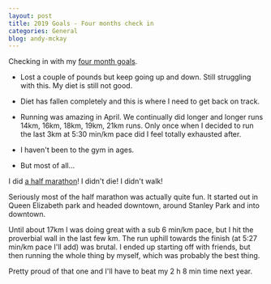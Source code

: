 ```yaml
---
layout: post
title: 2019 Goals - Four months check in
categories: General
blog: andy-mckay
---
```


Checking in with my [four month goals](https://mckay.pub/2018-12-28-goals/).

* Lost a couple of pounds but keep going up and down. Still struggling with this. My diet is still not good.

* Diet has fallen completely and this is where I need to get back on track.

* Running was amazing in April. We continually did longer and longer runs 14km, 16km, 18km, 19km, 21km runs. Only once when I decided to run the last 3km at 5:30 min/km pace did I feel totally exhausted after.

* I haven't been to the gym in ages.

* But most of all...

I did [a half marathon](https://www.strava.com/activities/2344462557)! I didn't die! I didn't walk!

Seriously most of the half marathon was actually quite fun. It started out in Queen Elizabeth park and headed downtown, around Stanley Park and into downtown.

Until about 17km I was doing great with a sub 6 min/km pace, but I hit the proverbial wall in the last few km. The run uphill towards the finish (at 5:27 min/km pace I'll add) was brutal. I ended up starting off with friends, but then running the whole thing by myself, which was probably the best thing.

Pretty proud of that one and I'll have to beat my 2 h 8 min time next year.


